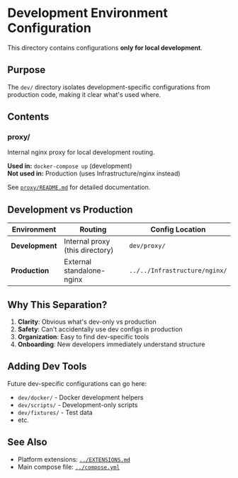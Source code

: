 # Development Environment Configuration

This directory contains configurations **only for local development**.

## Purpose

The `dev/` directory isolates development-specific configurations from production code, making it clear what's used where.

## Contents

### proxy/

Internal nginx proxy for local development routing.

**Used in:** `docker-compose up` (development)  
**Not used in:** Production (uses Infrastructure/nginx instead)

See [`proxy/README.md`](./proxy/README.md) for detailed documentation.

## Development vs Production

| Environment | Routing | Config Location |
|-------------|---------|-----------------|
| **Development** | Internal proxy (this directory) | `dev/proxy/` |
| **Production** | External standalone-nginx | `../../Infrastructure/nginx/` |

## Why This Separation?

1. **Clarity**: Obvious what's dev-only vs production
2. **Safety**: Can't accidentally use dev configs in production
3. **Organization**: Easy to find dev-specific tools
4. **Onboarding**: New developers immediately understand structure

## Adding Dev Tools

Future dev-specific configurations can go here:
- `dev/docker/` - Docker development helpers
- `dev/scripts/` - Development-only scripts
- `dev/fixtures/` - Test data
- etc.

## See Also

- Platform extensions: [`../EXTENSIONS.md`](../EXTENSIONS.md)
- Main compose file: [`../compose.yml`](../compose.yml)

